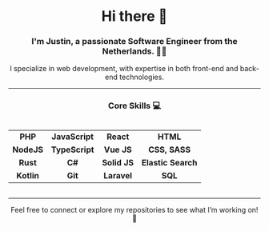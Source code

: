 <div align="center">

# Hi there 👋

### I'm Justin, a passionate Software Engineer from the Netherlands. 👨‍💻
I specialize in web development, with expertise in both front-end and back-end technologies.  

---

### Core Skills 💻

<div style="display: flex; justify-content: center;">
  <table>
    <tr>
      <td align="center"><strong>PHP</strong></td>
      <td align="center"><strong>JavaScript</strong></td>
      <td align="center"><strong>React</strong></td>
      <td align="center"><strong>HTML</strong></td>
    </tr>
    <tr>
      <td align="center"><strong>NodeJS</strong></td>
      <td align="center"><strong>TypeScript</strong></td>
      <td align="center"><strong>Vue JS</strong></td>
      <td align="center"><strong>CSS, SASS</strong></td>
    </tr>
    <tr>
      <td align="center"><strong>Rust</strong></td>
      <td align="center"><strong>C#</strong></td>
      <td align="center"><strong>Solid JS</strong></td>
      <td align="center"><strong>Elastic Search</strong></td>
    </tr>
    <tr>
      <td align="center"><strong>Kotlin</strong></td>
      <td align="center"><strong>Git</strong></td>
      <td align="center"><strong>Laravel</strong></td>
      <td align="center"><strong>SQL</strong></td>
    </tr>
  </table>
</div>

---

Feel free to connect or explore my repositories to see what I’m working on! 🌟

</div>
